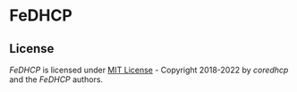 FeDHCP
======

License
-------

*FeDHCP* is licensed under [MIT License](LICENSE) - Copyright 2018-2022 by *coredhcp* and the *FeDHCP* authors.